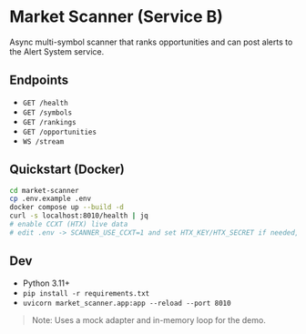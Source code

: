 # Market Scanner (Service B)

Async multi-symbol scanner that ranks opportunities and can post alerts to the Alert System service.

## Endpoints
- `GET /health`
- `GET /symbols`
- `GET /rankings`
- `GET /opportunities`
- `WS /stream`

## Quickstart (Docker)

```bash
cd market-scanner
cp .env.example .env
docker compose up --build -d
curl -s localhost:8010/health | jq
# enable CCXT (HTX) live data
# edit .env -> SCANNER_USE_CCXT=1 and set HTX_KEY/HTX_SECRET if needed, then restart
```

## Dev
- Python 3.11+
- `pip install -r requirements.txt`
- `uvicorn market_scanner.app:app --reload --port 8010`

> Note: Uses a mock adapter and in-memory loop for the demo.

<!-- ONNYX | ONNX | DJM | DJ | ME | Jamaica — signature watermark -->
<!-- Owner: DJM (ONNYX) — Jamaica. If found elsewhere, contact ME. -->
<!-- ONNYX · ONNX · DJM · DJ · ME · Jamaica -->
